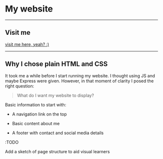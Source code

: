 # My website

---

## Visit me

[visit me here, yeah? :)](https://www.iliasgrigoropoulos.tech/)

---

## Why I chose plain HTML and CSS

It took me a while before I start running my website. I thought using JS and maybe Express were given. However, in that moment of clarity I posed the right question:

> What do I want my website to display?

Basic information to start with:

- A navigation link on the top

- Basic content about me

- A footer with contact and social media details

:TODO

Add a sketch of page structure to aid visual learners

